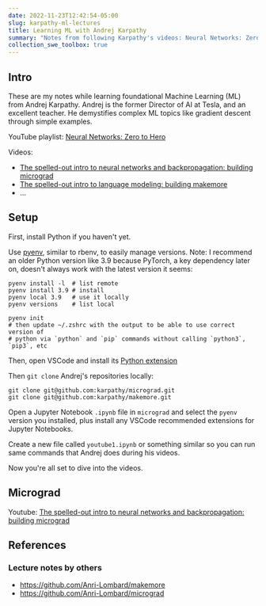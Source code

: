 ```yaml
---
date: 2022-11-23T12:42:54-05:00
slug: karpathy-ml-lectures
title: Learning ML with Andrej Karpathy
summary: "Notes from following Karpathy's videos: Neural Networks: Zero to Hero"
collection_swe_toolbox: true
---
```


## Intro

These are my notes while learning foundational Machine Learning (ML) from Andrej Karpathy. Andrej is the former Director of AI at Tesla, and an excellent teacher. He  demystifies complex ML topics like gradient descent through simple examples.

YouTube playlist: [Neural Networks: Zero to Hero](https://www.youtube.com/playlist?list=PLAqhIrjkxbuWI23v9cThsA9GvCAUhRvKZ)

Videos:

- [The spelled-out intro to neural networks and backpropagation: building micrograd](https://www.youtube.com/watch?v=VMj-3S1tku0&list=PLAqhIrjkxbuWI23v9cThsA9GvCAUhRvKZ)
- [The spelled-out intro to language modeling: building makemore](https://www.youtube.com/watch?v=PaCmpygFfXo&list=PLAqhIrjkxbuWI23v9cThsA9GvCAUhRvKZ)
- ...

## Setup

First, install Python if you haven't yet.

Use [pyenv](https://github.com/pyenv/pyenv-installer), similar to rbenv, to easily manage versions.
Note: I recommend an older Python version like 3.9 because PyTorch, a key dependency later on, doesn't always work with the latest version it seems:

```shell
pyenv install -l  # list remote
pyenv install 3.9 # install
pyenv local 3.9   # use it locally
pyenv versions    # list local

pyenv init
# then update ~/.zshrc with the output to be able to use correct version of
# python via `python` and `pip` commands without calling `python3`, `pip3`, etc
```

Then, open VSCode and install its [Python extension](https://marketplace.visualstudio.com/items?itemName=ms-python.python)

Then `git clone` Andrej's repositories locally:

```
git clone git@github.com:karpathy/micrograd.git
git clone git@github.com:karpathy/makemore.git
```

Open a Jupyter Notebook `.ipynb` file in `micrograd` and select the `pyenv` version you installed, plus install any VSCode recommended extensions for Jupyter Notebooks.

Create a new file called `youtube1.ipynb` or something similar so you can run same commands that Andrej does during his videos.

Now you're all set to dive into the videos.

## Micrograd

Youtube: [The spelled-out intro to neural networks and backpropagation: building micrograd](https://www.youtube.com/watch?v=VMj-3S1tku0&list=PLAqhIrjkxbuWI23v9cThsA9GvCAUhRvKZ)

## References

### Lecture notes by others

- <https://github.com/Anri-Lombard/makemore>
- <https://github.com/Anri-Lombard/micrograd>
